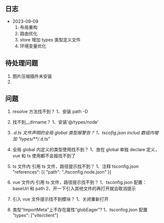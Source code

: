 ## 日志

- 2023-09-09
  1. 布局重构
  2. 路由优化
  3. store 增加 types 类型定义文件
  4. 环境变量优化

## 待处理问题

1. 图片压缩插件未安装
2.

## 问题

1. resolve 方法找不到？
   1、安装 path -D

2. 找不到\_\_dirname？
   1、安装'@/types/node'

3. _.d.ts 文件声明的全局 global 类型报警告？
   1、tscofig.json includ 数组内增加 "types/\*\*/_.d.ts"

4. 全局 global 内定义的类型使用找不到？
   1、放在 global 单独 declare 定义，vue 和 ts 使用都不会报找不到了

5. ts 文件内 引用 ts 文件，路径提示找不到？
   1、注释 tsconfig.json "references": [{ "path": "./tsconfig.node.json" }]

6. vue 文件内 引用 ts 文件，路径提示找不到？
   1、tsconfig.json 配置：baseUrl 和 path
   2、开一下引入其他文件的再打开就会取消提示

7. 引入 vue 文件提示找不到模块？
   1、关闭重新打开

8. 类型“ImportMeta”上不存在属性“globEager”?
   1、tsconfog.json 配置 "types": ["vite/client"]
